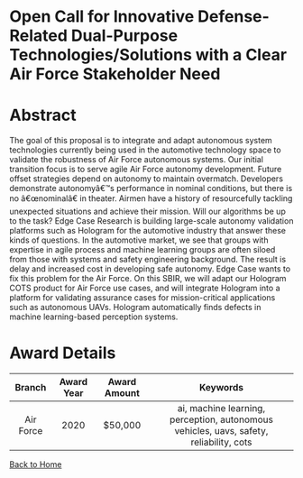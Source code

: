 
Open Call for Innovative Defense-Related Dual-Purpose Technologies/Solutions with a Clear Air Force Stakeholder Need
====================================================================================================================

# Abstract


The goal of this proposal is to integrate and adapt autonomous system technologies currently being used in the automotive technology space to validate the robustness of Air Force autonomous systems. Our initial transition focus is to serve agile Air Force autonomy development. Future offset strategies depend on autonomy to maintain overmatch. Developers demonstrate autonomyâ€™s performance in nominal conditions, but there is no â€œnominalâ€ in theater. Airmen have a history of resourcefully tackling unexpected situations and achieve their mission. Will our algorithms be up to the task? Edge Case Research is building large-scale autonomy validation platforms such as Hologram for the automotive industry that answer these kinds of questions. In the automotive market, we see that groups with expertise in agile process and machine learning groups are often siloed from those with systems and safety engineering background. The result is delay and increased cost in developing safe autonomy. Edge Case wants to fix this problem for the Air Force. On this SBIR, we will adapt our Hologram COTS product for Air Force use cases, and will integrate Hologram into a platform for validating assurance cases for mission-critical applications such as autonomous UAVs. Hologram automatically finds defects in machine learning-based perception systems.  

# Award Details

|Branch|Award Year|Award Amount|Keywords|
| :---: | :---: | :---: | :---: |
|Air Force|2020|$50,000|ai, machine learning, perception, autonomous vehicles, uavs, safety, reliability, cots|
  
  


[Back to Home](https://github.com/chrischow/dod_sbir_awards/DJ/#1693)